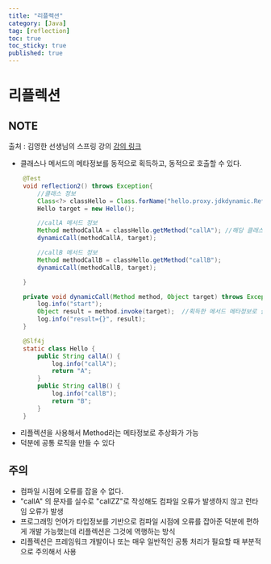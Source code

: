 ```yaml
---
title: "리플렉션"
category: [Java]
tag: [reflection]
toc: true
toc_sticky: true
published: true
---
```


# 리플렉션

## NOTE

출처 : 김영한 선생님의 스프링 강의
[강의 링크](https://www.inflearn.com/course/lecture?courseSlug=%EC%8A%A4%ED%94%84%EB%A7%81-%ED%95%B5%EC%8B%AC-%EC%9B%90%EB%A6%AC-%EA%B3%A0%EA%B8%89%ED%8E%B8&unitId=94462&tab=curriculum)

- 클래스나 메서드의 메타정보를 동적으로 획득하고, 동적으로 호출할 수 있다.

```java
    @Test
    void reflection2() throws Exception{
        //클래스 정보
        Class<?> classHello = Class.forName("hello.proxy.jdkdynamic.ReflectionTest$Hello");
        Hello target = new Hello();

        //callA 메서드 정보
        Method methodCallA = classHello.getMethod("callA"); //해당 클래스의 callA 메서드 메타정보 획득
        dynamicCall(methodCallA, target);

        //callB 메서드 정보
        Method methodCallB = classHello.getMethod("callB");
        dynamicCall(methodCallB, target);

    }

    private void dynamicCall(Method method, Object target) throws Exception{
        log.info("start");
        Object result = method.invoke(target);  //획득한 메서드 메타정보로 실제 인스턴스의 메서드를 호출
        log.info("result={}", result);
    }

    @Slf4j
    static class Hello {
        public String callA() {
            log.info("callA");
            return "A";
        }
        public String callB() {
            log.info("callB");
            return "B";
        }
    }
```

- 리플렉션을 사용해서 Method라는 메타정보로 추상화가 가능
- 덕분에 공통 로직을 만들 수 있다

## 주의

- 컴파일 시점에 오류를 잡을 수 없다.
- "callA" 의 문자를 실수로 "callZZ"로 작성해도 컴파일 오류가 발생하지 않고 런타임 오류가 발생
- 프로그래밍 언어가 타입정보를 기반으로 컴파일 시점에 오류를 잡아준 덕분에 편하게 개발 가능했는데 리플렉션은 그것에 역행하는 방식
- 리플렉션은 프레임워크 개발이나 또는 매우 일반적인 공통 처리가 필요할 때 부분적으로 주의해서 사용
